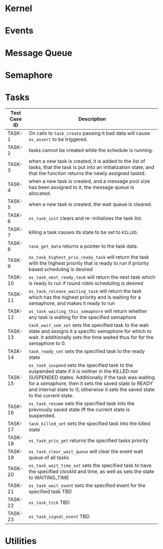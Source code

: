 
# Kernel

# Events

# Message Queue

# Semaphore

# Tasks

| Test Case ID | Description                                                                                                                                                                                                                                                                                        |
|--------------|----------------------------------------------------------------------------------------------------------------------------------------------------------------------------------------------------------------------------------------------------------------------------------------------------|
| TASK-1       | On calls to `task_create`  passing it bad data will cause `os_assert` to be triggered.                                                                                                                                                                                                             |
| TASK-2       | tasks cannot be created while the schedule is running.                                                                                                                                                                                                                                             |
| TASK-3       | when a new task is created, it is added to the list of tasks, that the task is put into an initialization state, and that the function returns the newly assigned taskId.                                                                                                                          |
| TASK-4       | when a new task is created, and a message pool size has been assigned to it, the message queue is allocated.                                                                                                                                                                                       |
| TASK-5       | when a new task is created, the wait queue is cleared.                                                                                                                                                                                                                                             |
| TASK-6       | `os_task_init` clears and re-initializes the task list.                                                                                                                                                                                                                                            |
| TASK-7       | killing a task causes its state to be set to `KILLED`.                                                                                                                                                                                                                                             |
| TASK-8       | `task_get_data` returns a pointer to the task data.                                                                                                                                                                                                                                                |
| TASK-9       | `os_task_highest_prio_ready_task` will return the task with the highest priority that is ready to run if priority based scheduling is desired                                                                                                                                                      |
| TASK-10      | `os_task_next_ready_task` will return the next task which is ready to run if round robin scheduling is desired                                                                                                                                                                                     |
| TASK-11      | `os_task_release_waiting_task` will return the task which has the highest priority and is waiting for a semaphore, and makes it ready to run                                                                                                                                                       |
| TASK-12      | `os_task_waiting_this_semaphore` will return whether any task is waiting for the specified semaphore                                                                                                                                                                                               |
| TASK-13      | `task_wait_sem_set` sets the specified task to the wait state and assigns it a specific semaphore for which to wait. It additionally sets the time waited thus for for the semaphore to 0.                                                                                                         |
| TASK-14      | `task_ready_set` sets the specified task to the ready state                                                                                                                                                                                                                                        |
| TASK-15      | `os_task_suspend` sets the specified task to the suspended state if it is neither in the KILLED nor SUSPENDED states. Additionally if the task was waiting for a semaphore, then it sets the saved state to READY and internal state to 0; otherwise it sets the saved state to the current state. |
| TASK-16      | `os_task_resume` sets the specified task into the previously saved state iff the current state is suspended.                                                                                                                                                                                       |
| TASK-17      | `task_killed_set` sets the specified task into the killed state                                                                                                                                                                                                                                    |
| TASK-18      | `os_task_prio_get` returns the specified tasks priority                                                                                                                                                                                                                                            |
| TASK-19      | `os_task_clear_wait_queue` will clear the event wait queue of all tasks                                                                                                                                                                                                                            |
| TASK-20      | `os_task_wait_time_set` sets the specified task to have the specified clockId and time, as well as sets the state to WAITING_TIME                                                                                                                                                                  |
| TASK-21      | `os_task_wait_event` sets the specified event for the specified task TBD                                                                                                                                                                                                                           |
| TASK-22      | `os_task_tick` TBD                                                                                                                                                                                                                           |
| TASK-23      | `os_task_signal_event` TBD                                                                                                                                                                                                                           |

# Utilities
